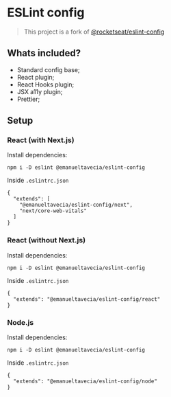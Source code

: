 # ESLint config

> This project is a fork of [@rocketseat/eslint-config](https://github.com/Rocketseat/eslint-config-rocketseat)

## Whats included?

- Standard config base;
- React plugin;
- React Hooks plugin;
- JSX a11y plugin;
- Prettier;

## Setup

### React (with Next.js)

Install dependencies:
```
npm i -D eslint @emanueltavecia/eslint-config
```
Inside `.eslintrc.json`
```
{
  "extends": [
    "@emanueltavecia/eslint-config/next", 
    "next/core-web-vitals"
  ]
}
```

### React (without Next.js)

Install dependencies:
```
npm i -D eslint @emanueltavecia/eslint-config
```
Inside `.eslintrc.json`
```
{
  "extends": "@emanueltavecia/eslint-config/react"
}
```

### Node.js

Install dependencies:
```
npm i -D eslint @emanueltavecia/eslint-config
```
Inside `.eslintrc.json`
```
{
  "extends": "@emanueltavecia/eslint-config/node"
}
```
